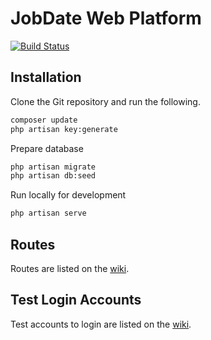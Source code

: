 # JobDate Web Platform


[![Build Status](https://travis-ci.com/nsg223/jobdate.svg?token=CyQ2sVmqe625Na7jyX72&branch=master)](https://travis-ci.com/nsg223/jobdate)

## Installation

Clone the Git repository and run the following.

```bash
composer update
php artisan key:generate
```

Prepare database

```bash
php artisan migrate
php artisan db:seed
```

Run locally for development
```bash
php artisan serve
```

## Routes

Routes are listed on the [wiki](https://github.com/nsg223/jobdate/wiki/JobDate-Routes).

## Test Login Accounts

Test accounts to login are listed on the [wiki](https://github.com/nsg223/jobdate/wiki/Testing-Accounts).
